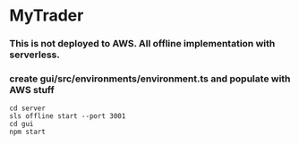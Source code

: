 # MyTrader
### This is not deployed to AWS. All offline implementation with serverless.
### create gui/src/environments/environment.ts and populate with AWS stuff 

```
cd server
sls offline start --port 3001
cd gui
npm start

```
